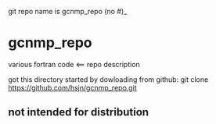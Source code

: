 
git repo name is gcnmp_repo (no #)_
# gcnmp_repo
various fortran code <== repo description

got this directory started by dowloading from github:
git clone https://github.com/hsjn/gcnmp_repo.git
## not intended for distribution